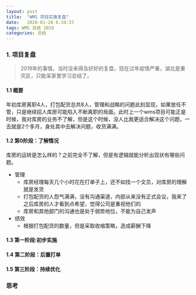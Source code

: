 ```yaml
---
layout: post
title:  "WMS 项目实施复盘"
date:   2020-01-28 6:34:37
tags: WMS 总结 2019
categories: 总结
---
```



### 1. 项目复盘

> 2019年的事情，当时没来得及好好的复盘，现在过年疫情严重，湖北是重灾区，只能呆家里学习总结了。

#### 1.1 概要

年初库房离职4人，打包配货总共8人，管理和战略的问题此刻显现，如果放任不管，只是继续招人库房可能陷入不断离职的局面。此时上一个wms项目可能正是时候，我对库房的业务不了解，但是这个时候，没人比我更适合解决这个问题，一去就是2个多月，身处其中去解决问题，收货满满。

#### 1.2 第0阶段：了解情况

库房的运转是怎么样的？之前完全不了解，但是有逻辑就能分析出现状有哪些问题。

- 管理
    + 库房经理每天几个小时花在打单子上，还不如找一个文员，对库房的理解就是发货
    + 打包配货的人怨气满满，没有沟通渠道，内部从来没有正式会议，我来了之后库房的人才看到点希望，觉得公司是重视他们的
    + 库房和其他部门的沟通也是处于弱势地位，不能为自己发声
- 绩效
    + 根据打包配货的数量，但是采取收缩策略，造成薪酬下降

#### 1.3 第一阶段:初步实施

#### 1.4 第二阶段：后置打单

#### 1.5 第三阶段：持续优化

### 思考